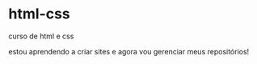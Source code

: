 # html-css
 curso de html e css

estou aprendendo a criar sites e agora vou gerenciar meus repositórios!